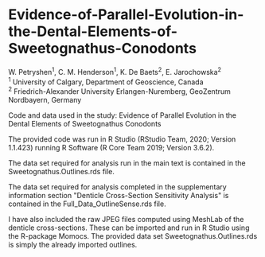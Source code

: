 # Evidence-of-Parallel-Evolution-in-the-Dental-Elements-of-Sweetognathus-Conodonts

W. Petryshen<sup>1</sup>, C. M. Henderson<sup>1</sup>, K. De Baets<sup>2</sup>, E. Jarochowska<sup>2</sup> 
<br/> <sup>1</sup> University of Calgary, Department of Geoscience, Canada 
<br/> <sup>2</sup> Friedrich-Alexander University Erlangen-Nuremberg, GeoZentrum Nordbayern, Germany


Code and data used in the study: Evidence of Parallel Evolution in the Dental Elements of Sweetognathus Conodonts

The provided code was run in R Studio (RStudio Team, 2020; Version 1.1.423) running R Software (R Core Team 2019; Version 3.6.2).

The data set required for analysis run in the main text is contained in the Sweetognathus.Outlines.rds file.

The data set required for analysis completed in the supplementary information section "Denticle Cross-Section Sensitivity Analysis" is contained in the Full_Data_OutlineSense.rds file.

I have also included the raw JPEG files computed using MeshLab of the denticle cross-sections. These can be imported and run in R Studio using the R-package Momocs. The provided data set Sweetognathus.Outlines.rds is simply the already imported outlines.

